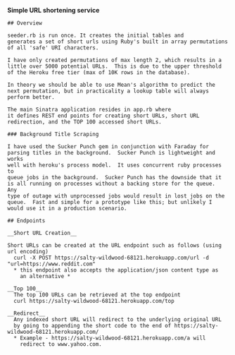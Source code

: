 __Simple URL shortening service__

    ## Overview

    seeder.rb is run once. It creates the initial tables and
    generates a set of short urls using Ruby's built in array permutations
    of all 'safe' URI characters.

    I have only created permutations of max length 2, which results in a
    little over 5000 potential URLs.  This is due to the upper threshold
    of the Heroku free tier (max of 10K rows in the database).

    In theory we should be able to use Mean's algorithm to predict the
    next permutation, but in practicality a lookup table will always
    perform better.

    The main Sinatra application resides in app.rb where
    it defines REST end points for creating short URLs, short URL
    redirection, and the TOP 100 accessed short URLs.

    ### Background Title Scraping

    I have used the Sucker Punch gem in conjunction with Faraday for
    parsing titles in the background.  Sucker Punch is lightweight and works
    well with heroku's process model.  It uses concurrent ruby processes to
    queue jobs in the background.  Sucker Punch has the downside that it
    is all running on processes without a backing store for the queue.  Any
    type of outage with unprocessed jobs would result in lost jobs on the
    queue.  Fast and simple for a prototype like this; but unlikely I
    would use it in a production scenario.

    ## Endpoints

    __Short URL Creation__

    Short URLs can be created at the URL endpoint such as follows (using url encoding)
      curl -X POST https://salty-wildwood-68121.herokuapp.com/url -d "url=https://www.reddit.com"
      * this endpoint also accepts the application/json content type as
        an alternative *

    __Top 100__
      The top 100 URLs can be retrieved at the top endpoint
      curl https://salty-wildwood-68121.herokuapp.com/top

    __Redirect__
      Any indexed short URL will redirect to the underlying original URL
      by going to appending the short code to the end of https://salty-wildwood-68121.herokuapp.com/
      * Example - https://salty-wildwood-68121.herokuapp.com/a will
        redirect to www.yahoo.com.
